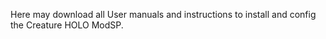 
Here may download all User manuals and instructions to install and config the Creature HOLO ModSP.
